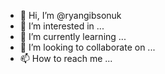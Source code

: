 - 👋 Hi, I’m @ryangibsonuk
- 👀 I’m interested in ...
- 🌱 I’m currently learning ...
- 💞️ I’m looking to collaborate on ...
- 📫 How to reach me ...

<!---
ryangibsonuk/ryangibsonuk is a ✨ special ✨ repository because its `README.md` (this file) appears on your GitHub profile.
You can click the Preview link to take a look at your changes.
--->
